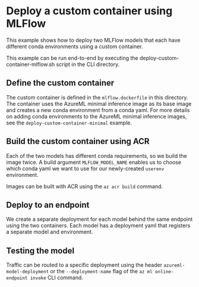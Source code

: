 # Deploy a custom container using MLFlow
This example shows how to deploy two MLFlow models that each have different conda environments using a custom container. 

This example can be run end-to-end by executing the deploy-custom-container-mlflow.sh script in the CLI directory. 

## Define the custom container
The custom container is defined in the `mlflow.dockerfile` in this directory. The container uses the AzureML minimal inference image as its base image and creates a new conda environment from a conda yaml. For more details on adding conda environments to the AzureML minimal inference images, see the `deploy-custom-container-minimal` example. 

## Build the custom container using ACR 
Each of the two models has different conda requirements, so we build the image twice. A build argument `MLFLOW_MODEL_NAME` enables us to choose which conda yaml we want to use for our newly-created `userenv` environment.

Images can be built with ACR using the `az acr build` command. 

## Deploy to an endpoint 
We create a separate deployment for each model behind the same endpoint using the two containers. Each model has a deployment yaml that registers a separate model and environment.

## Testing the model
Traffic can be routed to a specific deployment using the header `azureml-model-deployment` or the `--deployment-name` flag of the `az ml online-endpoint invoke` CLI command. 